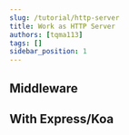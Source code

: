 ```yaml
---
slug: /tutorial/http-server
title: Work as HTTP Server
authors: [tqma113]
tags: []
sidebar_position: 1
---
```


## Middleware

## With Express/Koa
